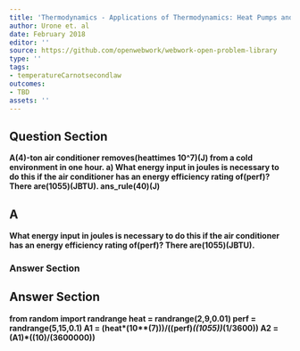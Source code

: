 ```yaml
---
title: 'Thermodynamics - Applications of Thermodynamics: Heat Pumps and Refrigerators'
author: Urone et. al
date: February 2018
editor: ''
source: https://github.com/openwebwork/webwork-open-problem-library
type: ''
tags:
- temperatureCarnotsecondlaw
outcomes:
- TBD
assets: ''
---
```


## Question Section 

<b>
A(4)-ton air conditioner removes(heattimes 10^7)(J) from a cold environment in one hour.
a) What energy input in joules is necessary to do this if the air conditioner has an energy efficiency rating of(perf)? There are(1055)(JBTU).
ans_rule(40)(J)

## A
What energy input in joules is necessary to do this if the air conditioner has an energy efficiency rating of(perf)? There are(1055)(JBTU).
### Answer Section


## Answer Section

from random import randrange
heat = randrange(2,9,0.01)
perf = randrange(5,15,0.1)
A1 = (heat*(10**(7)))/((perf)*((1055))*(1/3600))
A2 = (A1)*((10)/(3600000))